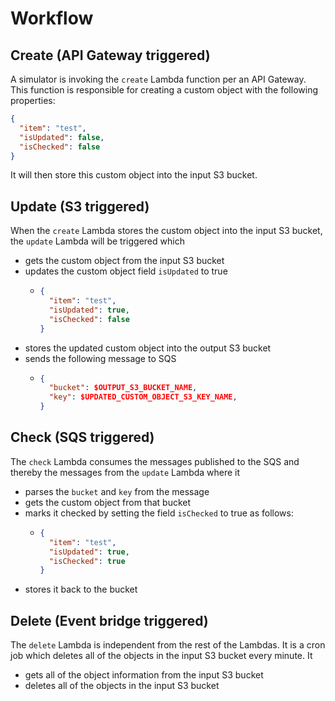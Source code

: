 # Workflow

## Create (API Gateway triggered)

A simulator is invoking the `create` Lambda function per an API Gateway. This function is responsible for creating a custom object with the following properties:

```json
{
  "item": "test",
  "isUpdated": false,
  "isChecked": false
}
```

It will then store this custom object into the input S3 bucket.

## Update (S3 triggered)

When the `create` Lambda stores the custom object into the input S3 bucket, the `update` Lambda will be triggered which

- gets the custom object from the input S3 bucket
- updates the custom object field `isUpdated` to true
  - ```json
    {
      "item": "test",
      "isUpdated": true,
      "isChecked": false
    }
    ```
- stores the updated custom object into the output S3 bucket
- sends the following message to SQS
  - ```json
    {
      "bucket": $OUTPUT_S3_BUCKET_NAME,
      "key": $UPDATED_CUSTOM_OBJECT_S3_KEY_NAME,
    }
    ```

## Check (SQS triggered)

The `check` Lambda consumes the messages published to the SQS and thereby the messages from the `update` Lambda where it

- parses the `bucket` and `key` from the message
- gets the custom object from that bucket
- marks it checked by setting the field `isChecked` to true as follows:
  - ```json
    {
      "item": "test",
      "isUpdated": true,
      "isChecked": true
    }
    ```
- stores it back to the bucket

## Delete (Event bridge triggered)

The `delete` Lambda is independent from the rest of the Lambdas. It is a cron job which deletes all of the objects in the input S3 bucket every minute. It

- gets all of the object information from the input S3 bucket
- deletes all of the objects in the input S3 bucket
